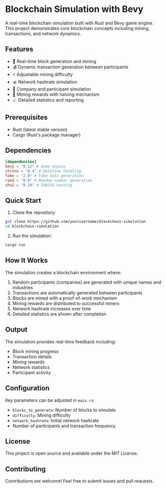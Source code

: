 # Blockchain Simulation with Bevy

A real-time blockchain simulation built with Rust and Bevy game engine. This project demonstrates core blockchain concepts including mining, transactions, and network dynamics.

## Features

- 🔗 Real-time block generation and mining
- 💰 Dynamic transaction generation between participants
- ⚡ Adjustable mining difficulty
- 📊 Network hashrate simulation
- 🏢 Company and participant simulation
- 💎 Mining rewards with halving mechanism
- 📈 Detailed statistics and reporting

## Prerequisites

- Rust (latest stable version)
- Cargo (Rust's package manager)

## Dependencies

```toml
[dependencies]
bevy = "0.12" # Game engine
chrono = "0.4" # DateTime handling
fake = "2.9" # Fake data generation
rand = "0.8" # Random number generation
sha2 = "0.10" # SHA256 hashing
```

## Quick Start

1. Clone the repository:
```bash
git clone https://github.com/yourusername/blockchain-simulation
cd blockchain-simulation
```

2. Run the simulation:
```bash
cargo run
```

## How It Works

The simulation creates a blockchain environment where:

1. Random participants (companies) are generated with unique names and industries
2. Transactions are automatically generated between participants
3. Blocks are mined with a proof-of-work mechanism
4. Mining rewards are distributed to successful miners
5. Network hashrate increases over time
6. Detailed statistics are shown after completion

## Output

The simulation provides real-time feedback including:
- Block mining progress
- Transaction details
- Mining rewards
- Network statistics
- Participant activity

## Configuration

Key parameters can be adjusted in `main.rs`:
- `blocks_to_generate`: Number of blocks to simulate
- `difficulty`: Mining difficulty
- `network_hashrate`: Initial network hashrate
- Number of participants and transaction frequency

## License

This project is open source and available under the MIT License.

## Contributing

Contributions are welcome! Feel free to submit issues and pull requests. 